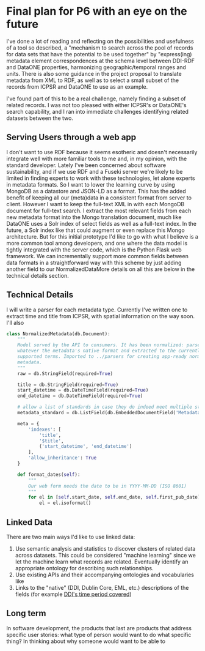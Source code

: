 #  Final plan for P6 with an eye on the future

I've done a lot of reading and reflecting on the possibilities and
usefulness of a tool so described, a "mechanism to search across the pool of 
records for data sets that have the potential to be used together" by
"express(ing) metadata element correspondences at the schema level
between DDI-RDF and DataONE properties, harmonizing
geographic/temporal ranges and units.
There is also some guidance in the project proposal to translate
metadata from XML to RDF, as well as to select a small subset of the
records from ICPSR and DataONE to use as an example.  

I've found part of this to be a real challenge, namely finding a
subset of related records. I was not too pleased with either ICPSR's
or DataONE's search capability, and I ran into immediate challenges
identifying related datasets between the two. 


## Serving Users through a web app

I don't want to use RDF because it seems esotheric and doesn't
necessarily integrate well with more familiar tools to me and, in my
opinion, with the standard developer. Lately I've been concerned about
software sustainability, and if we use RDF and a Fuseki server we're
likely to be limited in finding experts to work with these
technologies, let alone experts in metadata formats. So I want to
lower the learning curve by using MongoDB as a datastore and JSON-LD
as a format. This has the added benefit of keeping all our (meta)data
in a consistent format from server to client. However I want to keep
the full-text XML in with each MongoDB document for full-text search.
I extract the most relevant fields from each new metadata format into
the Mongo translation document, much like DataONE uses a Solr index of
select fields as well as a full-text index. In the future, a Solr
index like that could augment or even replace this Mongo architecture.
But for this initial prototype I'd like to go with what I believe is a
more common tool among developers, and one where the data model is
tightly integrated with the server code, which is the Python Flask web
framework. We can incrementally support more common fields between
data formats in a straightforward way with this scheme by just adding
another field to our NormalizedDataMore details on all this are below in the technical details
section.

## Technical Details

I will write a parser for each metadata type. Currently I've written
one to extract time and title from ICPSR, with spatial information on
the way soon. I'll also 

```python
class NormalizedMetadata(db.Document):
    """
    Model served by the API to consumers. It has been normalized: parsed from
    whatever the metadata's native format and extracted to the currently
    supported terms. Imported to ../parsers for creating app-ready normalized
    metadata.
    """
    raw = db.StringField(required=True)

    title = db.StringField(required=True)
    start_datetime = db.DateTimeField(required=True)
    end_datetime = db.DateTimeField(required=True)

    # allow a list of standards in case they do indeed meet multiple standards
    metadata_standard = db.ListField(db.EmbeddedDocumentField('MetadataStandard'))

    meta = {
        'indexes': [
            'title',
            '$title',
            ('start_datetime', 'end_datetime')
        ],
        'allow_inheritance': True
    }

    def format_dates(self):
        """
        Our web form needs the date to be in YYYY-MM-DD (ISO 8601)
        """
        for el in [self.start_date, self.end_date, self.first_pub_date]:
            el = el.isoformat()
```

## Linked Data

There are two main ways I'd like to use linked data: 

1. Use semantic analysis and statistics to discover clusters of
related data across datasets. This could be considered "machine
learning" since we let the machine learn what records are related.
Eventually identify an appropriate ontology for describing such
relationships.
2. Use existing APIs and their accompanying ontologies and
vocabularies like 
3. Links to the "native" (DDI, Dublin Core, EML, etc.) descriptions of
the fields (for example [DDI's time period
covered](http://www.ddialliance.org/Specification/DDI-Codebook/2.5/XMLSchema/field_level_documentation_files/schemas/codebook_xsd/elements/timePrd.html#a4))


## Long term

In software development, the products that last are products that
address specific user stories: what type of person would want to do
what specific thing? In thinking about why someone would want to be
able to 
